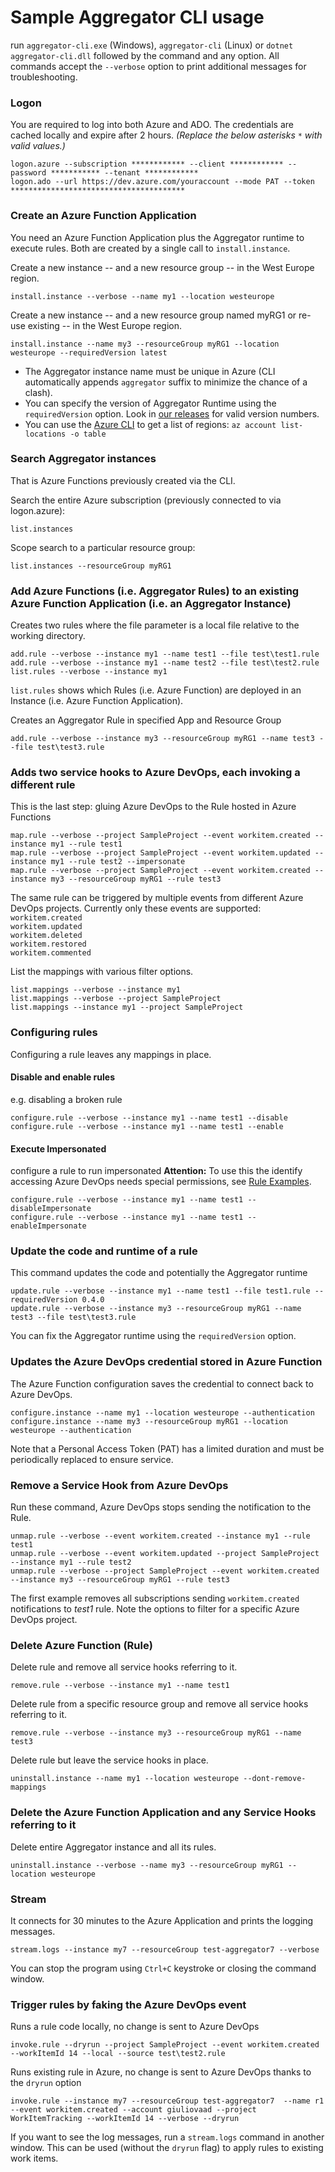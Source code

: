 # Sample Aggregator CLI usage

run `aggregator-cli.exe` (Windows), `aggregator-cli` (Linux) or `dotnet aggregator-cli.dll` followed by the command and any option.
All commands accept the `--verbose` option to print additional messages for troubleshooting.


### Logon
You are required to log into both Azure and ADO. The credentials are cached locally and expire after 2 hours. _(Replace the below asterisks `*` with valid values.)_
```Batchfile
logon.azure --subscription ************ --client ************ --password *********** --tenant ************
logon.ado --url https://dev.azure.com/youraccount --mode PAT --token ***************************************
```


### Create an Azure Function Application
You need an Azure Function Application plus the Aggregator runtime to execute rules. Both are created by a single call to `install.instance`.

Create a new instance -- and a new resource group -- in the West Europe region.
```Batchfile
install.instance --verbose --name my1 --location westeurope
```

Create a new instance -- and a new resource group named myRG1 or re-use existing -- in the West Europe region.
```Batchfile
install.instance --name my3 --resourceGroup myRG1 --location westeurope --requiredVersion latest
```

- The Aggregator instance name must be unique in Azure (CLI automatically appends `aggregator` suffix to minimize the chance of a clash).
- You can specify the version of Aggregator Runtime using the `requiredVersion` option. Look in [our releases](https://github.com/tfsaggregator/aggregator-cli/releases) for valid version numbers.
- You can use the [Azure CLI](https://github.com/Azure/azure-cli) to get a list of regions: `az account list-locations -o table`


### Search Aggregator instances
That is Azure Functions previously created via the CLI.

Search the entire Azure subscription (previously connected to via logon.azure):
```Batchfile
list.instances
```

Scope search to a particular resource group:
```Batchfile
list.instances --resourceGroup myRG1
```


### Add Azure Functions (i.e. Aggregator Rules) to an existing Azure Function Application (i.e. an Aggregator Instance)
Creates two rules where the file parameter is a local file relative to the working directory.
```Batchfile
add.rule --verbose --instance my1 --name test1 --file test\test1.rule
add.rule --verbose --instance my1 --name test2 --file test\test2.rule
list.rules --verbose --instance my1
```
`list.rules` shows which Rules (i.e. Azure Function) are deployed in an Instance (i.e. Azure Function Application).

Creates an Aggregator Rule in specified App and Resource Group
```Batchfile
add.rule --verbose --instance my3 --resourceGroup myRG1 --name test3 --file test\test3.rule
```


### Adds two service hooks to Azure DevOps, each invoking a different rule
This is the last step: gluing Azure DevOps to the Rule hosted in Azure Functions

```Batchfile
map.rule --verbose --project SampleProject --event workitem.created --instance my1 --rule test1
map.rule --verbose --project SampleProject --event workitem.updated --instance my1 --rule test2 --impersonate
map.rule --verbose --project SampleProject --event workitem.created --instance my3 --resourceGroup myRG1 --rule test3
```
The same rule can be triggered by multiple events from different Azure DevOps projects. Currently only these events are supported:  
`workitem.created`  
`workitem.updated`  
`workitem.deleted`  
`workitem.restored`  
`workitem.commented`  

List the mappings with various filter options.
```Batchfile
list.mappings --verbose --instance my1
list.mappings --verbose --project SampleProject
list.mappings --instance my1 --project SampleProject
```


### Configuring rules

Configuring a rule leaves any mappings in place.

#### Disable and enable rules

e.g. disabling a broken rule
```Batchfile
configure.rule --verbose --instance my1 --name test1 --disable
configure.rule --verbose --instance my1 --name test1 --enable
```

#### Execute Impersonated

configure a rule to run impersonated
**Attention:** To use this the identify accessing Azure DevOps needs special permissions, 
see [Rule Examples](setup.md#azure-devops-personal-access-token--PAT-).

```Batchfile
configure.rule --verbose --instance my1 --name test1 --disableImpersonate
configure.rule --verbose --instance my1 --name test1 --enableImpersonate
```


### Update the code and runtime of a rule
This command updates the code and potentially the Aggregator runtime

```Batchfile
update.rule --verbose --instance my1 --name test1 --file test1.rule --requiredVersion 0.4.0
update.rule --verbose --instance my3 --resourceGroup myRG1 --name test3 --file test\test3.rule
```
You can fix the Aggregator runtime using the `requiredVersion` option.


### Updates the Azure DevOps credential stored in Azure Function
The Azure Function configuration saves the credential to connect back to Azure DevOps.

```Batchfile
configure.instance --name my1 --location westeurope --authentication
configure.instance --name my3 --resourceGroup myRG1 --location westeurope --authentication
```
Note that a Personal Access Token (PAT) has a limited duration and must be periodically replaced to ensure service.


### Remove a Service Hook from Azure DevOps
Run these command, Azure DevOps stops sending the notification to the Rule.

```Batchfile
unmap.rule --verbose --event workitem.created --instance my1 --rule test1
unmap.rule --verbose --event workitem.updated --project SampleProject --instance my1 --rule test2
unmap.rule --verbose --project SampleProject --event workitem.created --instance my3 --resourceGroup myRG1 --rule test3
```
The first example removes all subscriptions sending `workitem.created` notifications to *test1* rule.
Note the options to filter for a specific Azure DevOps project.


### Delete Azure Function (Rule)
Delete rule and remove all service hooks referring to it.
```Batchfile
remove.rule --verbose --instance my1 --name test1
```

Delete rule from a specific resource group and remove all service hooks referring to it.
```Batchfile
remove.rule --verbose --instance my3 --resourceGroup myRG1 --name test3
```

Delete rule but leave the service hooks in place.
```Batchfile
uninstall.instance --name my1 --location westeurope --dont-remove-mappings
```


### Delete the Azure Function Application and any Service Hooks referring to it
Delete entire Aggregator instance and all its rules.
```
uninstall.instance --verbose --name my3 --resourceGroup myRG1 --location westeurope
```


### Stream
It connects for 30 minutes to the Azure Application and prints the logging messages.
```Batchfile
stream.logs --instance my7 --resourceGroup test-aggregator7 --verbose
```
You can stop the program using `Ctrl+C` keystroke or closing the command window.


### Trigger rules by faking the Azure DevOps event
Runs a rule code locally, no change is sent to Azure DevOps
```Batchfile
invoke.rule --dryrun --project SampleProject --event workitem.created --workItemId 14 --local --source test\test2.rule
```

Runs existing rule in Azure, no change is sent to Azure DevOps thanks to the `dryrun` option
```Batchfile
invoke.rule --instance my7 --resourceGroup test-aggregator7  --name r1 --event workitem.created --account giuliovaad --project WorkItemTracking --workItemId 14 --verbose --dryrun
```
If you want to see the log messages, run a `stream.logs` command in another window.
This can be used (without the `dryrun` flag) to apply rules to existing work items.